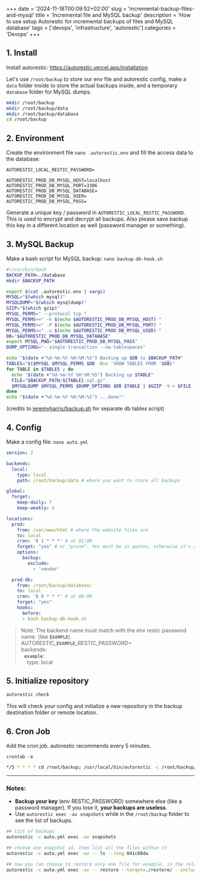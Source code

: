 +++
date = '2024-11-18T00:09:52+02:00'
slug = 'incremental-backup-files-and-mysql'
title = 'Incremental file and MySQL backup'
description = 'How to use setup Autorestic for incremental backups of files and MySQL database'
tags = ['devops', 'infrastructure', 'autorestic']
categories = 'Devops'
+++


## 1. Install

Install autorestic: https://autorestic.vercel.app/installation

Let's use `/root/backup` to store our env file and autorestic config, make a `data` folder inside to store the actual backups inside, and a temporary `database` folder for MySQL dumps.
```bash
mkdir /root/backup
mkdir /root/backup/data
mkdir /root/backup/database
cd /root/backup
```

## 2. Environment

Create the environment file `nano .autorestic.env` and fill the access data to the database:
```env
AUTORESTIC_LOCAL_RESTIC_PASSWORD=

AUTORESTIC_PROD_DB_MYSQL_HOST=localhost
AUTORESTIC_PROD_DB_MYSQL_PORT=3306
AUTORESTIC_PROD_DB_MYSQL_DATABASE=
AUTORESTIC_PROD_DB_MYSQL_USER=
AUTORESTIC_PROD_DB_MYSQL_PASS=
```

Generate a unique key / password in `AUTORESTIC_LOCAL_RESTIC_PASSWORD`. This is used to encrypt and decrypt all backups. Also please save backup this key in a different location as well (password manager or something).


## 3. MySQL Backup

Make a bash script for MySQL backup: `nano backup-db-hook.sh`
```bash
#!/usr/bin/bash
BACKUP_PATH=./database
mkdir $BACKUP_PATH

export $(cat .autorestic.env | xargs)
MYSQL="$(which mysql)"
MYSQLDUMP="$(which mysqldump)"
GZIP="$(which gzip)"
MYSQL_PERMS=" --protocol tcp "
MYSQL_PERMS+=" -h $(echo $AUTORESTIC_PROD_DB_MYSQL_HOST) "
MYSQL_PERMS+=" -P $(echo $AUTORESTIC_PROD_DB_MYSQL_PORT) "
MYSQL_PERMS+=" -u $(echo $AUTORESTIC_PROD_DB_MYSQL_USER) "
DB="$AUTORESTIC_PROD_DB_MYSQL_DATABASE"
export MYSQL_PWD="$AUTORESTIC_PROD_DB_MYSQL_PASS"
DUMP_OPTIONS="--single-transaction --no-tablespaces"

echo "$(date +"%d-%m-%Y %H:%M:%S") Backing up $DB to $BACKUP_PATH"
TABLES="$($MYSQL $MYSQL_PERMS $DB -Bse 'SHOW TABLES FROM '$DB)"
for TABLE in $TABLES ; do
  echo "$(date +"%d-%m-%Y %H:%M:%S") Backing up $TABLE"
  FILE="$BACKUP_PATH/${TABLE}.sql.gz"
  $MYSQLDUMP $MYSQL_PERMS $DUMP_OPTIONS $DB $TABLE | $GZIP -9 > $FILE
done
echo "$(date +"%d-%m-%Y %H:%M:%S") ...done!"

```
(credits to [jeremyharris/backup.sh](https://gist.github.com/jeremyharris/3085738) for separate db tables script)

## 4. Config

Make a config file: `nano auto.yml`
```yml
version: 2

backends:
  local:
    type: local
    path: /root/backup/data # where you want to store all backups

global:
  forget:
    keep-daily: 7
    keep-weekly: 4

locations:
  prod:
    from: /var/www/html # where the website files are
    to: local
    cron: '0 1 * * *' # at 01:00
    forget: "yes" # or "prune". Yes must be in quotes, otherwise it's a boolean
    options:
      backup:
        exclude:
          - 'vendor'

  prod-db:
    from: /root/backup/database/
    to: local
    cron: '0 0 * * *' # at 00:00
    forget: "yes"
    hooks:
      before:
      - bash backup-db-hook.sh

```

> Note: The backend name must match with the env restic password name: (like <code><b>EXAMPLE</b></code>)
> <br />AUTORESTIC_<code><b>EXAMPLE</b></code>_RESTIC_PASSWORD=
> <br />backends:
> <br />&nbsp;&nbsp;<code><b>example</b></code>:
> <br />&nbsp;&nbsp;&nbsp;&nbsp;type: local

## 5. Initialize repository

```bash
autorestic check
```
This will check your config and initialize a new repository in the backup destination folder or remote location.

## 6. Cron Job

Add  the cron job. autorestic recommends every 5 minutes.

`crontab -e`

```bash
*/5 * * * * cd /root/backup; /usr/local/bin/autorestic -c /root/backup/auto.yml --ci cron --lean
```

---

### Notes:

- **Backup your key** (env RESTIC_PASSWORD) somewhere else (like a password manager). If you lose it, **your backups are useless**.
- Use `autorestic exec -av snapshots` while in the `/root/backup` folder to see the list of backups.

```bash
## list of backups
autorestic -c auto.yml exec -av snapshots

## choose one snapshot id, then list all the files within it
autorestic -c auto.yml exec -av -- ls --long 041c88da

## now you can choose to restore only one file for example, in the relative folder ./restore/
autorestic -c auto.yml exec -av -- restore --target=./restore/ --include=/root/backup/database/example.sql.gz 041c88da
```

